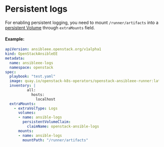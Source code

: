 # Persistent logs

For enabling persistent logging, you need to mount `/runner/artifacts` into a [persistent Volume](https://kubernetes.io/docs/concepts/storage/volumes/) through `extraMounts` field.

#### Example:
```yaml
apiVersion: ansibleee.openstack.org/v1alpha1
kind: OpenStackAnsibleEE
metadata:
  name: ansibleee-logs
  namespace: openstack
spec:
  playbook: "test.yaml"
  image: quay.io/openstack-k8s-operators/openstack-ansibleee-runner:latest
  inventory: |
          all:
            hosts:
              localhost
  extraMounts:
    - extraVolType: Logs
      volumes:
      - name: ansible-logs
        persistentVolumeClaim:
          claimName: openstack-ansible-logs
      mounts:
      - name: ansible-logs
        mountPath: "/runner/artifacts"
```
